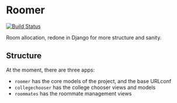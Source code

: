 # Roomer
[![Build Status](https://travis-ci.com/kuboschek/roomer.svg?token=36dBHFWEizPXoaPLRT7Q&branch=master)](https://travis-ci.com/kuboschek/roomer)

Room allocation, redone in Django for more structure and sanity.

## Structure

At the moment, there are three apps:
* ```roomer``` has the core models of the project, and the base URLconf
* ```collegechooser``` has the college chooser views and models
* ```roommates``` has the roommate management views
